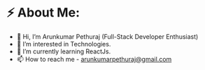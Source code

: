 # ⚡️ About Me:

- 👋 Hi, I’m Arunkumar Pethuraj (Full-Stack Developer Enthusiast)
- 👀 I’m interested in Technologies.
- 🌱 I’m currently learning ReactJs.
- 📫 How to reach me - arunkumarpethuraj@gmail.com
